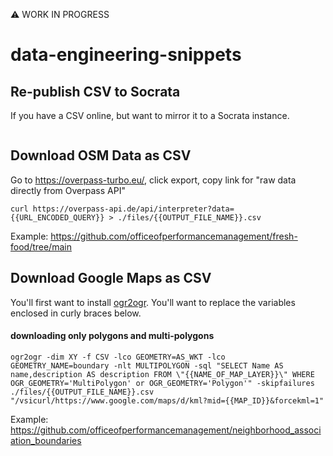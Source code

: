 ⚠️ WORK IN PROGRESS

# data-engineering-snippets

## Re-publish CSV to Socrata
If you have a CSV online, but want to mirror it to a Socrata instance.
```

```

## Download OSM Data as CSV
Go to https://overpass-turbo.eu/, click export, copy link for "raw data directly from Overpass API"
```
curl https://overpass-api.de/api/interpreter?data={{URL_ENCODED_QUERY}} > ./files/{{OUTPUT_FILE_NAME}}.csv
```
Example: https://github.com/officeofperformancemanagement/fresh-food/tree/main


## Download Google Maps as CSV
You'll first want to install [ogr2ogr](https://gdal.org/programs/ogr2ogr.html).  You'll want to replace the variables enclosed in curly braces below.
#### downloading only polygons and multi-polygons
```
ogr2ogr -dim XY -f CSV -lco GEOMETRY=AS_WKT -lco GEOMETRY_NAME=boundary -nlt MULTIPOLYGON -sql "SELECT Name AS name,description AS description FROM \"{{NAME_OF_MAP_LAYER}}\" WHERE OGR_GEOMETRY='MultiPolygon' or OGR_GEOMETRY='Polygon'" -skipfailures ./files/{{OUTPUT_FILE_NAME}}.csv "/vsicurl/https://www.google.com/maps/d/kml?mid={{MAP_ID}}&forcekml=1"
```
Example: https://github.com/officeofperformancemanagement/neighborhood_association_boundaries
